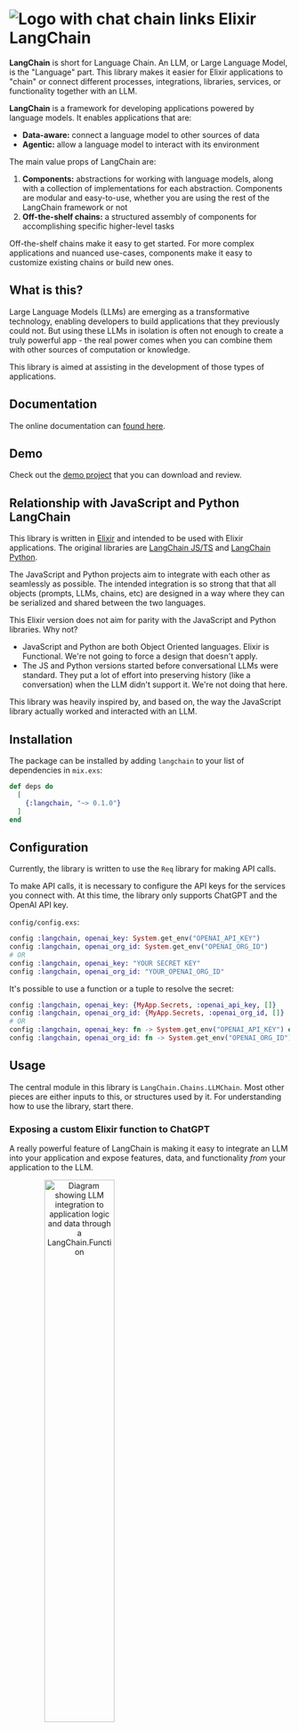 # ![Logo with chat chain links](./elixir-langchain-link-logo_32px.png) Elixir LangChain

**LangChain** is short for Language Chain. An LLM, or Large Language Model, is the "Language" part. This library makes it easier for Elixir applications to "chain" or connect different processes, integrations, libraries, services, or functionality together with an LLM.

**LangChain** is a framework for developing applications powered by language models. It enables applications that are:

- **Data-aware:** connect a language model to other sources of data
- **Agentic:** allow a language model to interact with its environment

The main value props of LangChain are:

1. **Components:** abstractions for working with language models, along with a collection of implementations for each abstraction. Components are modular and easy-to-use, whether you are using the rest of the LangChain framework or not
1. **Off-the-shelf chains:** a structured assembly of components for accomplishing specific higher-level tasks

Off-the-shelf chains make it easy to get started. For more complex applications and nuanced use-cases, components make it easy to customize existing chains or build new ones.

## What is this?

Large Language Models (LLMs) are emerging as a transformative technology, enabling developers to build applications that they previously could not. But using these LLMs in isolation is often not enough to create a truly powerful app - the real power comes when you can combine them with other sources of computation or knowledge.

This library is aimed at assisting in the development of those types of applications.

## Documentation

The online documentation can [found here](https://hexdocs.pm/langchain).

## Demo

Check out the [demo project](https://github.com/brainlid/langchain_demo) that you can download and review.

## Relationship with JavaScript and Python LangChain

This library is written in [Elixir](https://elixir-lang.org/) and intended to be used with Elixir applications. The original libraries are [LangChain JS/TS](https://js.langchain.com/) and [LangChain Python](https://python.langchain.com/).

The JavaScript and Python projects aim to integrate with each other as seamlessly as possible. The intended integration is so strong that that all objects (prompts, LLMs, chains, etc) are designed in a way where they can be serialized and shared between the two languages.

This Elixir version does not aim for parity with the JavaScript and Python libraries. Why not?

- JavaScript and Python are both Object Oriented languages. Elixir is Functional. We're not going to force a design that doesn't apply.
- The JS and Python versions started before conversational LLMs were standard. They put a lot of effort into preserving history (like a conversation) when the LLM didn't support it. We're not doing that here.

This library was heavily inspired by, and based on, the way the JavaScript library actually worked and interacted with an LLM.

## Installation

The package can be installed by adding `langchain` to your list of dependencies
in `mix.exs`:

```elixir
def deps do
  [
    {:langchain, "~> 0.1.0"}
  ]
end
```

## Configuration

Currently, the library is written to use the `Req` library for making API calls.

To make API calls, it is necessary to configure the API keys for the services you connect with. At this time, the library only supports ChatGPT and the OpenAI API key.

`config/config.exs`:

```elixir
config :langchain, openai_key: System.get_env("OPENAI_API_KEY")
config :langchain, openai_org_id: System.get_env("OPENAI_ORG_ID")
# OR
config :langchain, openai_key: "YOUR SECRET KEY"
config :langchain, openai_org_id: "YOUR_OPENAI_ORG_ID"
```

It's possible to use a function or a tuple to resolve the secret:

```elixir
config :langchain, openai_key: {MyApp.Secrets, :openai_api_key, []}
config :langchain, openai_org_id: {MyApp.Secrets, :openai_org_id, []}
# OR
config :langchain, openai_key: fn -> System.get_env("OPENAI_API_KEY") end
config :langchain, openai_org_id: fn -> System.get_env("OPENAI_ORG_ID") end
```

## Usage

The central module in this library is `LangChain.Chains.LLMChain`. Most other pieces are either inputs to this, or structures used by it. For understanding how to use the library, start there.

### Exposing a custom Elixir function to ChatGPT

A really powerful feature of LangChain is making it easy to integrate an LLM into your application and expose features, data, and functionality _from_ your application to the LLM.

<img src="https://github.com/brainlid/langchain/blob/main/langchain_functions_overview_sm_v1.png" style="text-align: center;" width=50% height=50% alt="Diagram showing LLM integration to application logic and data through a LangChain.Function">

A `LangChain.Function` bridges the gap between the LLM and our application code. We choose what to expose and using `context`, we can ensure any actions are limited to what the user has permission to do and access.

For an interactive example, refer to the project [Livebook notebook "LangChain: Executing Custom Elixir Functions"](notebooks/custom_functions.livemd).

The following is an example of a function that receives parameter arguments.

```elixir
alias LangChain.Function
alias LangChain.Message
alias LangChain.Chains.LLMChain
alias LangChain.ChatModels.ChatOpenAI

# map of data we want to be passed as `context` to the function when
# executed.
custom_context = %{
  "user_id" => 123,
  "hairbrush" => "drawer",
  "dog" => "backyard",
  "sandwich" => "kitchen"
}

# a custom Elixir function made available to the LLM
custom_fn =
  Function.new!(%{
    name: "custom",
    description: "Returns the location of the requested element or item.",
    parameters_schema: %{
      type: "object",
      properties: %{
        thing: %{
          type: "string",
          description: "The thing whose location is being requested."
        }
      },
      required: ["thing"]
    },
    function: fn %{"thing" => thing} = _arguments, context ->
      # our context is a pretend item/location location map
      context[thing]
    end
  })

# create and run the chain
{:ok, updated_chain, %Message{} = message} =
  LLMChain.new!(%{
    llm: ChatOpenAI.new!(),
    custom_context: custom_context,
    verbose: true
  })
  |> LLMChain.add_functions(custom_fn)
  |> LLMChain.add_message(Message.new_user!("Where is the hairbrush located?"))
  |> LLMChain.run(while_needs_response: true)

# print the LLM's answer
IO.puts(message.content)
#=> "The hairbrush is located in the drawer."
```

### Alternative OpenAI compatible APIs

There are several of services or self-hosted applications that provide an OpenAI compatible API for ChatGPT-like behavior. To use a service like that, the `endpoint` of the `ChatOpenAI` struct can be pointed to an API compatible `endpoint` for chats.

For example, if a locally running service provided that feature, the following code could connect to the service:

```elixir
{:ok, updated_chain, %Message{} = message} =
  LLMChain.new!(%{
    llm: ChatOpenAI.new!(%{endpoint: "http://localhost:1234/v1/chat/completions"}),
  })
  |> LLMChain.add_message(Message.new_user!("Hello!"))
  |> LLMChain.run()
```

### Bumblebee Chat Support

Bumblebee hosted chat models are supported. There is built-in support for Llama 2, Mistral, and Zephyr models.

Currently, function calling is NOT supported with these models.

    ChatBumblebee.new!(%{
      serving: @serving_name,
      template_format: @template_format,
      receive_timeout: @receive_timeout,
      stream: true
    })

The `serving` is the module name of the `Nx.Serving` that is hosting the model.

See the [`LangChain.ChatModels.ChatBumblebee` documentation](https://hexdocs.pm/langchain/LangChain.ChatModels.ChatBumblebee.html) for more details.

## Testing

To run all the tests including the ones that perform live calls against the OpenAI API, use the following command:

```
mix test --include live_call
mix test --include live_open_ai
mix test --include live_ollama_ai
mix test --include live_anthropic
mix test test/tools/calculator_test.exs --include live_call
```

NOTE: This will use the configured API credentials which creates billable events.

Otherwise, running the following will only run local tests making no external API calls:

```
mix test
```

Executing a specific test, whether it is a `live_call` or not, will execute it creating a potentially billable event.

When doing local development on the `LangChain` library itself, rename the `.envrc_template` to `.envrc` and populate it with your private API values. This is only used when running live test when explicitly requested.

Use a tool like [Direnv](https://direnv.net/) or [Dotenv](https://github.com/motdotla/dotenv) to load the API values into the ENV when using the library locally.
